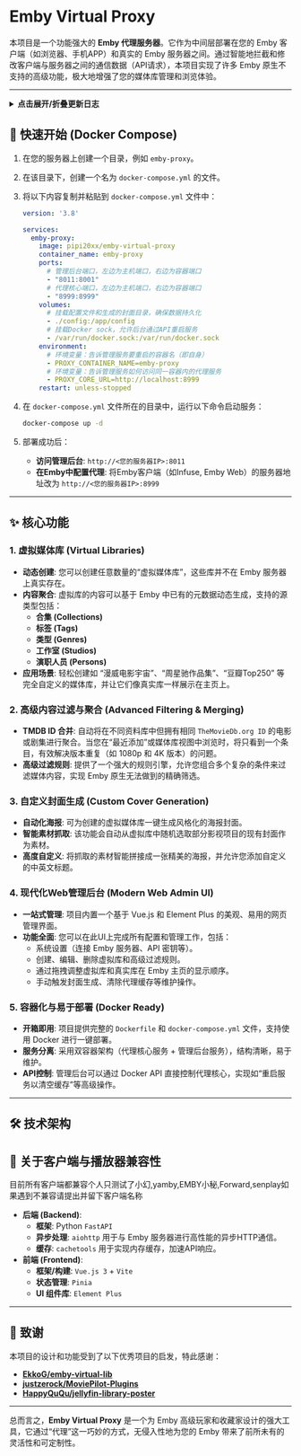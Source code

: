 # Emby Virtual Proxy

本项目是一个功能强大的 **Emby 代理服务器**。它作为中间层部署在您的 Emby 客户端（如浏览器、手机APP）和真实的 Emby 服务器之间。通过智能地拦截和修改客户端与服务器之间的通信数据（API请求），本项目实现了许多 Emby 原生不支持的高级功能，极大地增强了您的媒体库管理和浏览体验。

---

<details>
<summary><strong>点击展开/折叠更新日志</strong></summary>

---

### 🚀 [1.4.3] - 2025-08-24
- **新功能**:
    - **新增临时素材上传功能**:
        - 在虚拟库编辑页面的“封面生成”部分，新增了图片上传功能。
        - 用户现在可以临时上传最多9张本地图片，作为生成封面的素材。
        - 上传的图片将作为最高优先级的素材源。
- **优化**:
    - **上传素材随机选择**: 当上传的图片数量超过封面样式所需时，程序会从中随机抽选，确保每次生成的封面都有所不同。

---

### 🚀 [1.4.2] - 2025-08-24
- **新功能**:
    - **封面生成功能增强**:
        - **新增封面中文标题**: 在虚拟库编辑页面，现在可以为封面单独设置中文主标题，留空则默认使用虚拟库名称。
        - **新增虚拟库级自定义字体**: 在虚拟库编辑页面，可以为单个虚拟库指定不同于全局设置的自定义中英文字体。
        - **新增虚拟库级自定义图片目录**: 在虚拟库编辑页面，可以为单个虚拟库指定一个独立的图片文件夹，封面生成器将从该目录中抓取图片素材。
    - **新增全局自定义图片目录**:
        - 在“系统设置”页面，新增了“全局自定义图片目录”选项。
        - 此目录将作为虚拟库未指定自定义图片目录时的“后备”或“默认”图片源。

---

### 🚀 [1.4.1] - 2025-08-23
- **新功能**:
    - **新增封面生成自定义字体选项**:
        - 在“系统设置”页面，新增了“自定义中文字体路径”和“自定义英文字体路径”的选项。
        - 用户现在可以指定在 Docker 容器内的字体文件绝对路径，用于生成包含自定义字体的封面。
        - 如果不填写，系统将自动使用内置的默认字体。

---

### 🚀 [1.4.0] - 2025-08-23
- **重构与增强**:
    - **重构 RSS 处理器**:
        - 对 `rss_processor` 模块进行了彻底重构，将 `douban.py` 和 `bangumi.py` 中的通用逻辑（如RSS获取、Emby库匹配、TMDB信息缓存等）提取到一个新的 `base_processor.py` 基类中。
        - 此举极大地简化了代码，提高了代码复用性，并为未来支持更多类型的 RSS 源奠定了坚实的基础。
    - **新增通用兜底匹配方案**:
        - 为 RSS 处理器增加了一个强大的兜底匹配机制。现在，当通过源站 ID（如豆瓣 ID）的精确匹配失败时，系统会自动尝试使用项目的标题和年份在 TMDB 上进行搜索匹配。
        - 这一改进将显著提高 RSS 虚拟库中项目的 TMDB ID 匹配成功率。

---

### 🚀 [1.3.7] - 2025-08-22
- **新功能**:
    - **新增“全局强制按 TMDB ID 合并”功能**:
        - 在“系统设置”页面增加了一个全局开关。
        - 启用后，此开关将覆盖所有虚拟库的独立设置，强制对所有媒体内容执行 TMDB ID 合并。
        - 这为希望在整个媒体库中统一合并策略的用户提供了极大的便利。

---

### 🚀 [1.3.6] - 2025-08-21
- **新功能**:
    - **新增“RSS”虚拟库类型 (目前仅支持豆瓣)**:
        - 在创建虚拟库时，新增了“RSS”作为资源类型。此功能允许您将一个 **RSSHub 生成的豆瓣订阅源**（如“想看”、“在看”、“看过”列表）映射为一个动态更新的媒体库。
        - **混合内容展示**: 虚拟库会自动区分 RSS 源中的项目哪些已在您的 Emby 库中，哪些尚未入库。
        - **占位符生成**: 对于尚未入库的项目，代理会利用 TMDB API 获取其元数据（海报、简介、年份等），并动态生成一个“占位符”项目。这使您可以在 Emby 中直观地浏览和管理您的“待看”清单。
        - **手动刷新**: 您可以在虚拟库管理页面随时手动刷新 RSS 源，以同步最新内容。
- **重要说明**:
    - **数据源**: 当前版本**仅支持**解析通过 [RSSHub](https://docs.rsshub.app/) 生成的**豆瓣**相关订阅链接。
    - **依赖**: 此功能需要正确配置“TMDB API 密钥”才能为未入库的项目生成占位符。

---

### 🚀 [1.3.5] - 2025-08-19
- **新功能**:
    - **新增“显示缺失剧集”功能**:
        - 在“系统设置”中增加了一个“显示缺失的剧集”开关。
        - 启用后，当您浏览电视剧的季页面时，代理服务器会自动通过 TMDB API 查询该季的完整剧集列表。
        - 将查询结果与您本地库中已有的剧集进行对比，并将缺失的剧集动态注入到显示列表中。
        - 这使您可以直观地看到哪些剧集尚未收藏，方便补全。
    - **新增 TMDB API Key 设置**:
        - 为了支持上述功能，在“系统设置”中增加了“TMDB API 密钥”的配置项。您需要填入自己申请的有效密钥。
    - **支持为缺失剧集自定义占位图**:
        - 所有通过此功能动态添加的缺失剧集，都会显示一个统一的占位图。
        - 您可以通过替换项目路径 `src/assets/images_placeholder/placeholder.jpg` 下的图片文件，来轻松自定义您喜欢的占位图样式（推荐使用16:9比例的图片）。
    - **新增 TMDB HTTP 代理设置**:
        - 在“系统设置”中增加了“TMDB HTTP 代理”选项。
        - 如果您的服务器无法直接访问 The Movie Database，现在可以配置一个 HTTP 代理来确保网络通畅。
- **修复**:
    - **修复缺失剧集无法显示的问题**: 解决了因构造的缺失剧集数据对象缺少 `ServerId`, `Overview`, `PremiereDate` 等关键字段，而导致 Emby/Jellyfin 客户端拒绝渲染这些项目的问题。

---

### 🚀 [1.3.4] - 2025-08-18
- **新功能**:
    - **新增“全库”虚拟库类型**: 在创建虚拟库时，新增了“全库 (All Libraries)”作为资源类型。选择此类型后，虚拟库将包含所有媒体库的内容，可配合高级筛选器实现对整个 Emby 媒体资源的灵活筛选。
- **修复**:
    - **修复“全库”类型无法保存的问题**: 调整了前端验证逻辑，允许在资源类型为“全库”时，无需指定具体的资源 ID 即可保存。
    - **修正“全库”类型在首页的“最新”栏目显示**:
        - 修复了当虚拟库类型为“全库”时，首页“最新”项目请求逻辑不正确的问题，确保能够正确展示所有媒体库的最新内容。
        - 通过强制筛选媒体类型，解决了“最新”栏目中错误地显示其他虚拟库（而非实际影视项目）的问题。

---

### 🚀 [1.3.3] - 2025-08-16
- **重构**:
    - **移除访问控制**: 删除了之前版本中添加的密码保护和 API 密钥白名单功能。此功能与项目核心目标（增强媒体库管理）关联不大，且增加了不必要的复杂性。
        - **前端**: 从系统设置页面移除了相关配置项。
        - **后端**: 删除了 `handler_auth.py` 认证模块，并更新了 `proxy_server.py` 和 `models.py` 以移除所有相关逻辑和配置。

---

### 🚀 [1.3.2] - 2025-08-16
- **新功能**:
    - **新增访问控制**: 为整个代理服务增加了可选的密码保护和 API 密钥白名单功能。
        - **密码保护**: 可在配置文件中设置密码，启用后，通过浏览器访问将需要输入密码进行验证。
        - **API密钥白名单**: 可在配置文件中设置一组受信的 Emby API 密钥，只有使用这些密钥的客户端（如 Infuse, Jellyfin APP等）才能访问，增强了安全性。
        - **IP信任机制**: 客户端通过验证后，其 IP 地址将被临时信任24小时，避免了重复验证。
- **修复**: 彻底解决了因多种原因导致的视频播放和字幕加载失败问题，大幅提升了代理的稳定性和兼容性。
    - **健壮性**: 移除了实验性的 `PlaybackInfo` 拦截逻辑。该逻辑在处理部分客户端或 Emby 版本时不够稳定，是导致播放失败的潜在原因之一。现在代理将直接、可靠地转发所有播放信令。
    - **兼容性**: 解决了因 Emby 服务端启用 Brotli 压缩而代理服务器缺少相应解码支持的问题。通过在项目中添加 `Brotli` 依赖库，确保能正确处理各类压缩数据，消除了由此引发的 `502 Bad Gateway` 错误。

---

###  [1.3.1] - 2025-08-11
- **修复**: 解决了更新已有封面的虚拟库（如修改高级筛选器）后，会导致封面信息丢失的问题。现在，在保存虚拟库设置时，程序会正确保留其 `ImageTag`。
- **修复**: 解决了启用“TMDB ID合并”功能时，因错误地在分页后的部分数据上执行合并而导致项目总数计算不正确的问题。现在，程序会先获取所有相关项目，在完整数据集上执行合并后，再进行分页，确保了项目总数的准确性。

---

### 🏗️ [1.3.0] - 2025-08-10
- **架构升级**:
    - **部署模式简化**: 将原有的 `admin` 和 `proxy` 双容器架构，重构为使用 `supervisor` 管理的单容器架构。
    - **简化部署**: 更新了 `docker-compose.yml`，现在只需管理单个服务，部署和维护流程更简单。
    - **文档同步**: 同步更新了 `README.md` 中的快速开始指南，以匹配新的单容器部署模式。
- **新功能**:
    - **一键清空封面**: 在“系统设置”中新增“清空所有本地封面”功能，方便用户一键删除所有已生成的封面并重置状态。

---

### ✨ [1.2.0] - 2025-08-10
- **新功能**:
    - **多种封面样式**: 手动生成封面时，现在可以在三种不同的内置样式（一种多图、两种单图）中自由选择。
    - **全局默认样式**: 在“系统设置”中新增了“自动生成封面默认样式”选项，用于控制自动触发的封面生成所使用的样式，并会持久化保存。
- **修复与优化**:
    - **修复封面生成器**: 解决了单图样式因参数不匹配而无法生成的问题，确保所有样式都能正常工作。
    - **优化UI/UX**:
        - 修复了亮色模式下“夜间模式”切换按钮几乎不可见的问题。
        - 在封面生成弹窗中增加了必要的操作说明，优化了用户体验。
        - 将UI中的“收藏夹”统一修正为“合集”，使其更符合 Emby/Jellyfin 的通用术语。

---

### 🚀 [1.1.0] - 2025-08-10
- **增强兼容性**:
    - **新增非标准客户端兼容模式**: 针对部分行为特殊的第三方播放器（如某些版本的网易爆米花、Infuse 等），增加了后备处理方案。现在，即使客户端不按标准流程请求媒体库，也能正确识别并展示虚拟库。
    - **统一认证头转发**: 全面审查并统一了所有API处理器的请求头转发逻辑，确保 `X-Emby-Token` 等关键认证信息在所有情况下都能被正确传递，彻底解决 `401 Unauthorized` 错误。
- **修复**:
    - **修正 `/Items/Latest` 响应格式**: 修复了“最近添加”接口返回的数据被错误包装在JSON对象中的问题。现在接口会直接返回客户端预期的JSON数组，解决了部分客户端无法加载首页最新项目的错误。

---

### 🎉 [1.0.0] - 2025-08-09
- **项目首次发布**: 部署 Emby Virtual Proxy 初始版本。
- **核心功能**:
    - 实现虚拟媒体库、高级内容过滤与聚合。
    - 支持为虚拟库自动生成风格化封面。
- **管理后台**: 提供基于 Vue.js 的现代化 Web UI 用于全部功能配置。
- **容器化**: 支持通过 Docker 和 Docker Compose 进行快速、一键式部署。

---

</details>

## 🚀 快速开始 (Docker Compose)

1.  在您的服务器上创建一个目录，例如 `emby-proxy`。
2.  在该目录下，创建一个名为 `docker-compose.yml` 的文件。
3.  将以下内容复制并粘贴到 `docker-compose.yml` 文件中：

    ```yaml
    version: '3.8'

    services:
      emby-proxy:
        image: pipi20xx/emby-virtual-proxy
        container_name: emby-proxy
        ports:
          # 管理后台端口，左边为主机端口，右边为容器端口
          - "8011:8001"
          # 代理核心端口，左边为主机端口，右边为容器端口
          - "8999:8999"
        volumes:
          # 挂载配置文件和生成的封面目录，确保数据持久化
          - ./config:/app/config
          # 挂载Docker sock，允许后台通过API重启服务
          - /var/run/docker.sock:/var/run/docker.sock
        environment:
          # 环境变量：告诉管理服务要重启的容器名（即自身）
          - PROXY_CONTAINER_NAME=emby-proxy
          # 环境变量：告诉管理服务如何访问同一容器内的代理服务
          - PROXY_CORE_URL=http://localhost:8999
        restart: unless-stopped
    ```

4.  在 `docker-compose.yml` 文件所在的目录中，运行以下命令启动服务：
    ```bash
    docker-compose up -d
    ```

5.  部署成功后：
    - **访问管理后台**: `http://<您的服务器IP>:8011`
    - **在Emby中配置代理**: 将Emby客户端（如Infuse, Emby Web）的服务器地址改为 `http://<您的服务器IP>:8999`

---

## ✨ 核心功能

### 1. 虚拟媒体库 (Virtual Libraries)
- **动态创建**: 您可以创建任意数量的“虚拟媒体库”，这些库并不在 Emby 服务器上真实存在。
- **内容聚合**: 虚拟库的内容可以基于 Emby 中已有的元数据动态生成，支持的源类型包括：
    - **合集 (Collections)**
    - **标签 (Tags)**
    - **类型 (Genres)**
    - **工作室 (Studios)**
    - **演职人员 (Persons)**
- **应用场景**: 轻松创建如 “漫威电影宇宙”、“周星驰作品集”、“豆瓣Top250” 等完全自定义的媒体库，并让它们像真实库一样展示在主页上。

### 2. 高级内容过滤与聚合 (Advanced Filtering & Merging)
- **TMDB ID 合并**: 自动将在不同资料库中但拥有相同 `TheMovieDb.org ID` 的电影或剧集进行聚合。当您在“最近添加”或媒体库视图中浏览时，将只看到一个条目，有效解决版本重复（如 1080p 和 4K 版本）的问题。
- **高级过滤规则**: 提供了一个强大的规则引擎，允许您组合多个复杂的条件来过滤媒体内容，实现 Emby 原生无法做到的精确筛选。

### 3. 自定义封面生成 (Custom Cover Generation)
- **自动化海报**: 可为创建的虚拟媒体库一键生成风格化的海报封面。
- **智能素材抓取**: 该功能会自动从虚拟库中随机选取部分影视项目的现有封面作为素材。
- **高度自定义**: 将抓取的素材智能拼接成一张精美的海报，并允许您添加自定义的中英文标题。

### 4. 现代化Web管理后台 (Modern Web Admin UI)
- **一站式管理**: 项目内置一个基于 Vue.js 和 Element Plus 的美观、易用的网页管理界面。
- **功能全面**: 您可以在此UI上完成所有配置和管理工作，包括：
    - 系统设置（连接 Emby 服务器、API 密钥等）。
    - 创建、编辑、删除虚拟库和高级过滤规则。
    - 通过拖拽调整虚拟库和真实库在 Emby 主页的显示顺序。
    - 手动触发封面生成、清除代理缓存等维护操作。

### 5. 容器化与易于部署 (Docker Ready)
- **开箱即用**: 项目提供完整的 `Dockerfile` 和 `docker-compose.yml` 文件，支持使用 Docker 进行一键部署。
- **服务分离**: 采用双容器架构（代理核心服务 + 管理后台服务），结构清晰，易于维护。
- **API控制**: 管理后台可以通过 Docker API 直接控制代理核心，实现如“重启服务以清空缓存”等高级操作。

---

## 🛠️ 技术架构

## 📱 关于客户端与播放器兼容性

目前所有客户端都兼容个人只测试了小幻,yamby,EMBY小秘,Forward,senplay如果遇到不兼容请提出并留下客户端名称

- **后端 (Backend)**:
    - **框架**: Python `FastAPI`
    - **异步处理**: `aiohttp` 用于与 Emby 服务器进行高性能的异步HTTP通信。
    - **缓存**: `cachetools` 用于实现内存缓存，加速API响应。
- **前端 (Frontend)**:
    - **框架/构建**: `Vue.js 3` + `Vite`
    - **状态管理**: `Pinia`
    - **UI 组件库**: `Element Plus`

---

## 🙏 致谢

本项目的设计和功能受到了以下优秀项目的启发，特此感谢：

- **[EkkoG/emby-virtual-lib](https://github.com/EkkoG/emby-virtual-lib)**
- **[justzerock/MoviePilot-Plugins](https://github.com/justzerock/MoviePilot-Plugins/tree/8ef476f9e5ae4d3d549300bad74083c084a46f1d)**
- **[HappyQuQu/jellyfin-library-poster](https://github.com/HappyQuQu/jellyfin-library-poster)**
---

总而言之，**Emby Virtual Proxy** 是一个为 Emby 高级玩家和收藏家设计的强大工具，它通过“代理”这一巧妙的方式，无侵入性地为您的 Emby 带来了前所未有的灵活性和可定制性。
